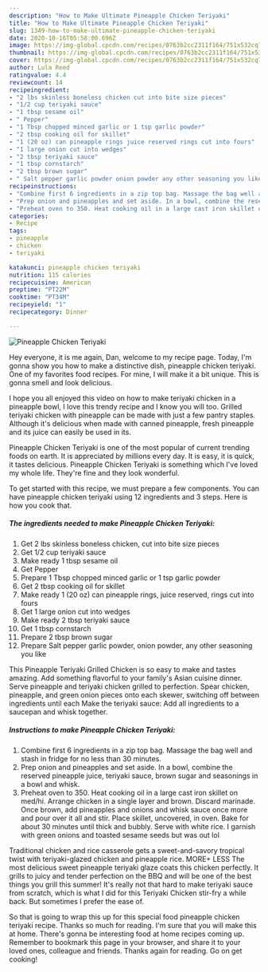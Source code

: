 ```yaml
---
description: "How to Make Ultimate Pineapple Chicken Teriyaki"
title: "How to Make Ultimate Pineapple Chicken Teriyaki"
slug: 1349-how-to-make-ultimate-pineapple-chicken-teriyaki
date: 2020-10-16T05:58:00.696Z
image: https://img-global.cpcdn.com/recipes/0763b2cc2311f164/751x532cq70/pineapple-chicken-teriyaki-recipe-main-photo.jpg
thumbnail: https://img-global.cpcdn.com/recipes/0763b2cc2311f164/751x532cq70/pineapple-chicken-teriyaki-recipe-main-photo.jpg
cover: https://img-global.cpcdn.com/recipes/0763b2cc2311f164/751x532cq70/pineapple-chicken-teriyaki-recipe-main-photo.jpg
author: Lula Reed
ratingvalue: 4.4
reviewcount: 14
recipeingredient:
- "2 lbs skinless boneless chicken cut into bite size pieces"
- "1/2 cup teriyaki sauce"
- "1 tbsp sesame oil"
- " Pepper"
- "1 Tbsp chopped minced garlic or 1 tsp garlic powder"
- "2 tbsp cooking oil for skillet"
- "1 (20 oz) can pineapple rings juice reserved rings cut into fours"
- "1 large onion cut into wedges"
- "2 tbsp teriyaki sauce"
- "1 tbsp cornstarch"
- "2 tbsp brown sugar"
- " Salt pepper garlic powder onion powder any other seasoning you like"
recipeinstructions:
- "Combine first 6 ingredients in a zip top bag. Massage the bag well and stash in fridge for no less than 30 minutes."
- "Prep onion and pineapples and set aside. In a bowl, combine the reserved pineapple juice, teriyaki sauce, brown sugar and seasonings in a bowl and whisk."
- "Preheat oven to 350. Heat cooking oil in a large cast iron skillet on med/hi. Arrange chicken in a single layer and brown. Discard marinade. Once brown, add pineapples and onions and whisk sauce once more and pour over it all and stir. Place skillet, uncovered, in oven. Bake for about 30 minutes until thick and bubbly. Serve with white rice. I garnish with green onions and toasted sesame seeds but was out lol"
categories:
- Recipe
tags:
- pineapple
- chicken
- teriyaki

katakunci: pineapple chicken teriyaki 
nutrition: 115 calories
recipecuisine: American
preptime: "PT22M"
cooktime: "PT34M"
recipeyield: "1"
recipecategory: Dinner

---
```



![Pineapple Chicken Teriyaki](https://img-global.cpcdn.com/recipes/0763b2cc2311f164/751x532cq70/pineapple-chicken-teriyaki-recipe-main-photo.jpg)

Hey everyone, it is me again, Dan, welcome to my recipe page. Today, I'm gonna show you how to make a distinctive dish, pineapple chicken teriyaki. One of my favorites food recipes. For mine, I will make it a bit unique. This is gonna smell and look delicious.

I hope you all enjoyed this video on how to make teriyaki chicken in a pineapple bowl, I love this trendy recipe and I know you will too. Grilled teriyaki chicken with pineapple can be made with just a few pantry staples. Although it&#39;s delicious when made with canned pineapple, fresh pineapple and its juice can easily be used in its.

Pineapple Chicken Teriyaki is one of the most popular of current trending foods on earth. It is appreciated by millions every day. It is easy, it is quick, it tastes delicious. Pineapple Chicken Teriyaki is something which I've loved my whole life. They're fine and they look wonderful.


To get started with this recipe, we must prepare a few components. You can have pineapple chicken teriyaki using 12 ingredients and 3 steps. Here is how you cook that.

<!--inarticleads1-->

##### The ingredients needed to make Pineapple Chicken Teriyaki:

1. Get 2 lbs skinless boneless chicken, cut into bite size pieces
1. Get 1/2 cup teriyaki sauce
1. Make ready 1 tbsp sesame oil
1. Get  Pepper
1. Prepare 1 Tbsp chopped minced garlic or 1 tsp garlic powder
1. Get 2 tbsp cooking oil for skillet
1. Make ready 1 (20 oz) can pineapple rings, juice reserved, rings cut into fours
1. Get 1 large onion cut into wedges
1. Make ready 2 tbsp teriyaki sauce
1. Get 1 tbsp cornstarch
1. Prepare 2 tbsp brown sugar
1. Prepare  Salt pepper garlic powder, onion powder, any other seasoning you like


This Pineapple Teriyaki Grilled Chicken is so easy to make and tastes amazing. Add something flavorful to your family&#39;s Asian cuisine dinner. Serve pineapple and teriyaki chicken grilled to perfection. Spear chicken, pineapple, and green onion pieces onto each skewer, switching off between ingredients until each Make the teriyaki sauce: Add all ingredients to a saucepan and whisk together. 

<!--inarticleads2-->

##### Instructions to make Pineapple Chicken Teriyaki:

1. Combine first 6 ingredients in a zip top bag. Massage the bag well and stash in fridge for no less than 30 minutes.
1. Prep onion and pineapples and set aside. In a bowl, combine the reserved pineapple juice, teriyaki sauce, brown sugar and seasonings in a bowl and whisk.
1. Preheat oven to 350. Heat cooking oil in a large cast iron skillet on med/hi. Arrange chicken in a single layer and brown. Discard marinade. Once brown, add pineapples and onions and whisk sauce once more and pour over it all and stir. Place skillet, uncovered, in oven. Bake for about 30 minutes until thick and bubbly. Serve with white rice. I garnish with green onions and toasted sesame seeds but was out lol


Traditional chicken and rice casserole gets a sweet-and-savory tropical twist with teriyaki-glazed chicken and pineapple rice. MORE+ LESS The most delicious sweet pineapple teriyaki glaze coats this chicken perfectly. It grills to juicy and tender perfection on the BBQ and will be one of the best things you grill this summer! It&#39;s really not that hard to make teriyaki sauce from scratch, which is what I did for this Teriyaki Chicken stir-fry a while back. But sometimes I prefer the ease of. 

So that is going to wrap this up for this special food pineapple chicken teriyaki recipe. Thanks so much for reading. I'm sure that you will make this at home. There's gonna be interesting food at home recipes coming up. Remember to bookmark this page in your browser, and share it to your loved ones, colleague and friends. Thanks again for reading. Go on get cooking!
